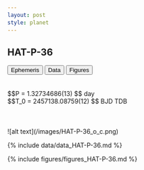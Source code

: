 ```yaml
---
layout: post
style: planet
---
```

<script src="../js/planets.js"></script>

## HAT-P-36

<!-- Tab links -->
<div class="tab">
<button class="tablinks" onclick="openCity(event, 'Ephemeris')">Ephemeris</button>
<button class="tablinks" onclick="openCity(event, 'Data')">Data</button>
<button class="tablinks" onclick="openCity(event, 'Figures')">Figures</button>
</div>

<!-- Tab content -->
<div id="Ephemeris" class="tabcontent" markdown="1">
<br/><br/>
$$P = 1.32734686(13) $$ day <br/>
$$T_0 = 2457138.08759(12) $$ BJD TDB
<br/><br/>
<br/><br/>
![alt text](/images/HAT-P-36_o_c.png)
</div>


<div id="Data" class="tabcontent" markdown="1">

{% include data/data_HAT-P-36.md %}

</div>

<div id="Figures" class="tabcontent" markdown="1">
{% include figures/figures_HAT-P-36.md %}
</div>


<script src="../js/tabs.js"></script>


